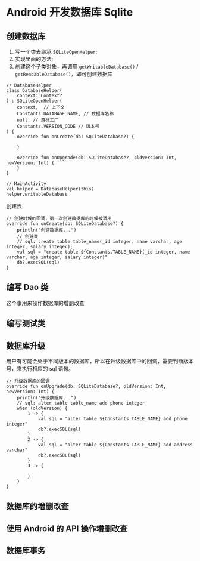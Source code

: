 
# Android 开发数据库 Sqlite


## 创建数据库

1. 写一个类去继承 `SQLiteOpenHelper`;
2. 实现里面的方法;
3. 创建这个子类对象，再调用 `getWritableDatabase()` / `getReadableDatabase()`，即可创建数据库

```
// DatabaseHelper
class DatabaseHelper(
    context: Context?
) : SQLiteOpenHelper(
    context,  // 上下文
    Constants.DATABASE_NAME, // 数据库名称
    null, // 游标工厂
    Constants.VERSION_CODE // 版本号
) {
    override fun onCreate(db: SQLiteDatabase?) {
    
    }

    override fun onUpgrade(db: SQLiteDatabase?, oldVersion: Int, newVersion: Int) {
    }
}

// MainActivity
val helper = DatabaseHelper(this)
helper.writableDatabase

```

创建表

```
// 创建时候的回调，第一次创建数据库的时候被调用
override fun onCreate(db: SQLiteDatabase?) {
    println("创建数据库...")
    // 创建表
    // sql: create table table_name(_id integer, name varchar, age integer, salary integer);
    val sql = "create table ${Constants.TABLE_NAME}(_id integer, name varchar, age integer, salary integer)"
    db?.execSQL(sql)
}
```

## 编写 Dao 类

这个事用来操作数据库的增删改查

## 编写测试类


## 数据库升级

用户有可能会处于不同版本的数据库，所以在升级数据库中的回调，需要判断版本号，来执行相应的 sql 语句。

```
// 升级数据库的回调
override fun onUpgrade(db: SQLiteDatabase?, oldVersion: Int, newVersion: Int) {
    println("升级数据库...")
    // sql: alter table table_name add phone integer
    when (oldVersion) {
        1 -> {
            val sql = "alter table ${Constants.TABLE_NAME} add phone integer"
            db?.execSQL(sql)
        }
        2 -> {
            val sql = "alter table ${Constants.TABLE_NAME} add address varchar"
            db?.execSQL(sql)
        }
        3 -> {

        }
    }
}
```


## 数据库的增删改查


## 使用 Android 的 API 操作增删改查


## 数据库事务
